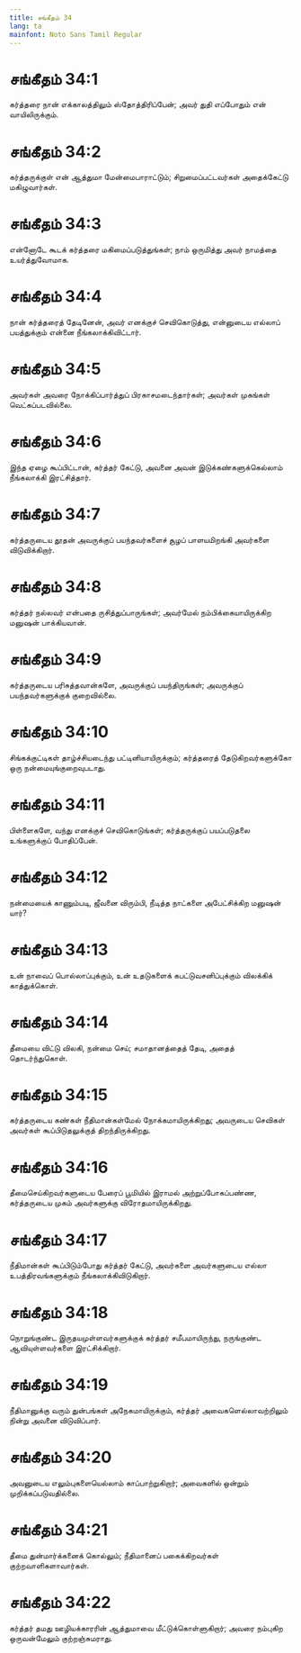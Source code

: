 ```yaml
---
title: சங்கீதம் 34
lang: ta
mainfont: Noto Sans Tamil Regular
---
```


# சங்கீதம் 34:1

கர்த்தரை நான் எக்காலத்திலும் ஸ்தோத்திரிப்பேன்; அவர் துதி எப்போதும் என் வாயிலிருக்கும்.

# சங்கீதம் 34:2

கர்த்தருக்குள் என் ஆத்துமா மேன்மைபாராட்டும்; சிறுமைப்பட்டவர்கள் அதைக்கேட்டு மகிழுவார்கள்.

# சங்கீதம் 34:3

என்னோடே கூடக் கர்த்தரை மகிமைப்படுத்துங்கள்; நாம் ஒருமித்து அவர் நாமத்தை உயர்த்துவோமாக.

# சங்கீதம் 34:4

நான் கர்த்தரைத் தேடினேன், அவர் எனக்குச் செவிகொடுத்து, என்னுடைய எல்லாப் பயத்துக்கும் என்னை நீங்கலாக்கிவிட்டார்.

# சங்கீதம் 34:5

அவர்கள் அவரை நோக்கிப்பார்த்துப் பிரகாசமடைந்தார்கள்; அவர்கள் முகங்கள் வெட்கப்படவில்லை.

# சங்கீதம் 34:6

இந்த ஏழை கூப்பிட்டான், கர்த்தர் கேட்டு, அவனை அவன் இடுக்கண்களுக்கெல்லாம் நீங்கலாக்கி இரட்சித்தார்.

# சங்கீதம் 34:7

கர்த்தருடைய தூதன் அவருக்குப் பயந்தவர்களைச் சூழப் பாளயமிறங்கி அவர்களை விடுவிக்கிறார்.

# சங்கீதம் 34:8

கர்த்தர் நல்லவர் என்பதை ருசித்துப்பாருங்கள்; அவர்மேல் நம்பிக்கையாயிருக்கிற மனுஷன் பாக்கியவான்.

# சங்கீதம் 34:9

கர்த்தருடைய பரிசுத்தவான்களே, அவருக்குப் பயந்திருங்கள்; அவருக்குப் பயந்தவர்களுக்குக் குறைவில்லை.

# சங்கீதம் 34:10

சிங்கக்குட்டிகள் தாழ்ச்சியடைந்து பட்டினியாயிருக்கும்; கர்த்தரைத் தேடுகிறவர்களுக்கோ ஒரு நன்மையுங்குறைவுபடாது.

# சங்கீதம் 34:11

பிள்ளைகளே, வந்து எனக்குச் செவிகொடுங்கள்; கர்த்தருக்குப் பயப்படுதலை உங்களுக்குப் போதிப்பேன்.

# சங்கீதம் 34:12

நன்மையைக் காணும்படி, ஜீவனை விரும்பி, நீடித்த நாட்களை அபேட்சிக்கிற மனுஷன் யார்?

# சங்கீதம் 34:13

உன் நாவைப் பொல்லாப்புக்கும், உன் உதடுகளைக் கபட்டுவசனிப்புக்கும் விலக்கிக் காத்துக்கொள்.

# சங்கீதம் 34:14

தீமையை விட்டு விலகி, நன்மை செய்; சமாதானத்தைத் தேடி, அதைத் தொடர்ந்துகொள்.

# சங்கீதம் 34:15

கர்த்தருடைய கண்கள் நீதிமான்கள்மேல் நோக்கமாயிருக்கிறது; அவருடைய செவிகள் அவர்கள் கூப்பிடுதலுக்குத் திறந்திருக்கிறது.

# சங்கீதம் 34:16

தீமைசெய்கிறவர்களுடைய பேரைப் பூமியில் இராமல் அற்றுப்போகப்பண்ண, கர்த்தருடைய முகம் அவர்களுக்கு விரோதமாயிருக்கிறது.

# சங்கீதம் 34:17

நீதிமான்கள் கூப்பிடும்போது கர்த்தர் கேட்டு, அவர்களை அவர்களுடைய எல்லா உபத்திரவங்களுக்கும் நீங்கலாக்கிவிடுகிறார்.

# சங்கீதம் 34:18

நொறுங்குண்ட இருதயமுள்ளவர்களுக்குக் கர்த்தர் சமீபமாயிருந்து, நருங்குண்ட ஆவியுள்ளவர்களை இரட்சிக்கிறார்.

# சங்கீதம் 34:19

நீதிமானுக்கு வரும் துன்பங்கள் அநேகமாயிருக்கும், கர்த்தர் அவைகளெல்லாவற்றிலும் நின்று அவனை விடுவிப்பார்.

# சங்கீதம் 34:20

அவனுடைய எலும்புகளையெல்லாம் காப்பாற்றுகிறார்; அவைகளில் ஒன்றும் முறிக்கப்படுவதில்லை.

# சங்கீதம் 34:21

தீமை துன்மார்க்கனைக் கொல்லும்; நீதிமானைப் பகைக்கிறவர்கள் குற்றவாளிகளாவார்கள்.

# சங்கீதம் 34:22

கர்த்தர் தமது ஊழியக்காரரின் ஆத்துமாவை மீட்டுக்கொள்ளுகிறார்; அவரை நம்புகிற ஒருவன்மேலும் குற்றஞ்சுமராது.

